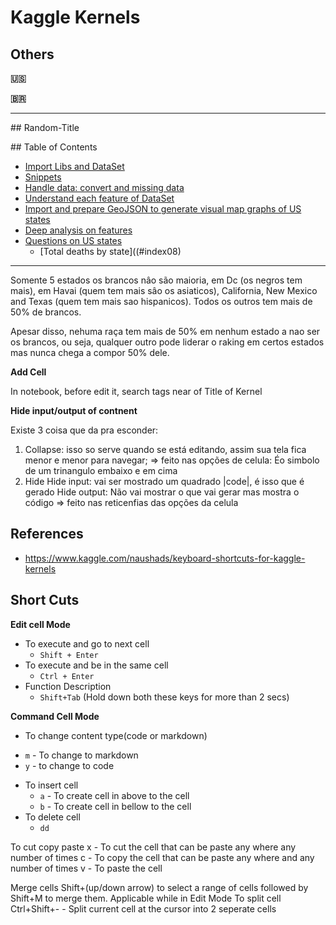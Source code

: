 # Kaggle Kernels

## Others

**🇺🇸**

**🇧🇷**

------------

\## Random-Title <a id ='index01'></a>

\## Table of Contents

+ [Import Libs and DataSet](#index1)
+ [Snippets](#index02)
+ [Handle data: convert and missing data](#index03)
+ [Understand each feature of DataSet](#index04)
+ [Import and prepare GeoJSON to generate visual map graphs of US states](#index05)
+ [Deep analysis on features](#index06)
+ [Questions on US states](#index07)
  - [Total deaths by state]((#index08)

------------

Somente 5 estados os brancos nâo são maioria, em Dc (os negros tem mais), em Havai (quem tem mais sâo os asiaticos), California, New Mexico and Texas (quem tem mais sao hispanicos). Todos os outros tem mais de 50% de brancos.

Apesar disso, nehuma raça tem mais de 50% em nenhum estado a nao ser os brancos, ou seja, qualquer outro pode liderar o raking em certos estados mas nunca chega a compor 50% dele.


**Add Cell**

In notebook, before edit it, search tags near of Title of Kernel

**Hide input/output of contnent**

Existe 3 coisa que da pra esconder:
1. Collapse: isso so serve quando se está editando, assim sua tela fica menor e menor para navegar;
  => feito nas opções de celula: Éo simbolo de um trinangulo embaixo e em cima
2. Hide
   Hide input: vai ser mostrado um quadrado |code|, é isso que é gerado
   Hide output: Não vai mostrar o que vai gerar mas mostra o código
   => feito nas reticenfias das opções da celula

## References
+ https://www.kaggle.com/naushads/keyboard-shortcuts-for-kaggle-kernels

## Short Cuts

**Edit cell Mode**
+ To execute and go to next cell
  - `Shift + Enter`
+ To execute and be in the same cell
  - `Ctrl + Enter`
+ Function Description
  - `Shift+Tab` (Hold down both these keys for more than 2 secs)

**Command Cell Mode**
+ To change content type(code or markdown)
 - `m` - To change to markdown
 - `y` - to change to code
+ To insert cell
  - `a` - To create cell in above to the cell
  - `b` - To create cell in bellow to the cell
+ To delete cell
  - `dd`

To cut copy paste
x - To cut the cell that can be paste any where any number of times
c - To copy the cell that can be paste any where and any number of times
v - To paste the cell 

Merge cells
Shift+(up/down arrow) to select a range of cells followed by Shift+M to merge them.
Applicable while in Edit Mode
To split cell
Ctrl+Shift+- - Split current cell at the cursor into 2 seperate cells


